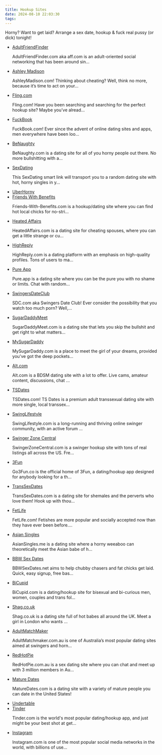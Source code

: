 ```yaml
---
title: Hookup Sites
date: 2024-08-10 22:03:30
tags:
---
```


Horny? Want to get laid? Arrange a sex date, hookup & fuck real pussy (or dick) tonight!

<ul><li data-site-id="230"><a class="link-analytics link-icon-base ctm-icon ctm-icon230" href="https://pdude.link/adultfriendfinder" target="_blank" rel="nofollow noopener" data-category="Hookup Sites" data-category-link="https://pdude.link/adultfriendfinder" data-visit-site-id="230">AdultFriendFinder</a><a class="review" href="https://theporndude.com/230/adultfriendfinder" target="_blank" rel="noopener" aria-label="Review button" data-visit-site-id="230"></a><p class="desc">AdultFriendFinder.com aka aff.com is an adult-oriented social networking that has been around sin...</p></li><li data-site-id="222"><a class="link-analytics link-icon-base ctm-icon ctm-icon222" href="https://pdude.link/ashleymadison" target="_blank" rel="nofollow noopener" data-category="Hookup Sites" data-category-link="https://pdude.link/ashleymadison" data-visit-site-id="222">Ashley Madison</a><a class="review" href="https://theporndude.com/222/ashleymadison" target="_blank" rel="noopener" aria-label="Review button" data-visit-site-id="222"></a><p class="desc">AshleyMadison.com! Thinking about cheating? Well, think no more, because it’s time to act on your...</p></li><li data-site-id="1495"><a class="link-analytics link-icon-base ctm-icon ctm-icon1495" href="https://pdude.link/fling" target="_blank" rel="nofollow noopener" data-category="Hookup Sites" data-category-link="https://pdude.link/fling" data-visit-site-id="1495">Fling.com</a><a class="review" href="https://theporndude.com/1495/fling" target="_blank" rel="noopener" aria-label="Review button" data-visit-site-id="1495"></a><p class="desc">Fling.com! Have you been searching and searching for the perfect hookup site? Maybe you’ve alread...</p></li><li data-site-id="1106"><a class="link-analytics link-icon-base icon icon777" href="https://pdude.link/fuckbook" target="_blank" rel="nofollow noopener" data-category="Hookup Sites" data-category-link="https://pdude.link/fuckbook" data-visit-site-id="1106">FuckBook</a><a class="review" href="https://theporndude.com/1106/fuckbook" target="_blank" rel="noopener" aria-label="Review button" data-visit-site-id="1106"></a><p class="desc">FuckBook.com! Ever since the advent of online dating sites and apps, men everywhere have been loo...</p></li><li data-site-id="3423"><a class="link-analytics link-icon-base icon icon288" href="https://pdude.link/benaughty" target="_blank" rel="nofollow noopener" data-category="Hookup Sites" data-category-link="https://pdude.link/benaughty" data-visit-site-id="3423">BeNaughty</a><a class="review" href="https://theporndude.com/3423/benaughty" target="_blank" rel="noopener" aria-label="Review button" data-visit-site-id="3423"></a><p class="desc">BeNaughty.com is a dating site for all of you horny people out there. No more bullshitting with a...</p></li><li data-site-id="1544"><a class="link-analytics link-icon-base ctm-icon ctm-icon1544" href="https://theporndude.com/1544/sexdating" target="_blank" rel="noopener" data-visit-site-id="1544">SexDating</a><a class="review_force" href="https://theporndude.com/1544/sexdating" target="_blank" rel="noopener" aria-label="Review button" data-visit-site-id="1544"></a><p class="desc">This SexDating smart link will transport you to a random dating site with hot, horny singles in y...</p></li><li data-site-id="8028"><a class="link-analytics link-icon-base en-ctm-icon en-ctm-icon8028" href="https://theporndude.com/8028/uberhorny" target="_blank" rel="noopener" data-visit-site-id="8028">UberHorny</a><a class="review_force" href="https://theporndude.com/8028/uberhorny" target="_blank" rel="noopener" aria-label="Review button" data-visit-site-id="8028"></a></li><li data-site-id="10666"><a class="link-analytics link-icon-base icon icon1737" href="https://theporndude.com/10666/friendswithbenefits" target="_blank" rel="noopener" data-visit-site-id="10666">Friends With Benefits</a><a class="review_force" href="https://theporndude.com/10666/friendswithbenefits" target="_blank" rel="noopener" aria-label="Review button" data-visit-site-id="10666"></a><p class="desc">Friends-With-Benefits.com is a hookup/dating site where you can find hot local chicks for no-stri...</p><span class="flag flag-en"></span></li><li data-site-id="9570"><a class="link-analytics link-icon-base en-ctm-icon en-ctm-icon9570" href="https://theporndude.com/9570/heatedaffairs" target="_blank" rel="noopener" data-visit-site-id="9570">Heated Affairs</a><a class="review_force" href="https://theporndude.com/9570/heatedaffairs" target="_blank" rel="noopener" aria-label="Review button" data-visit-site-id="9570"></a><p class="desc">HeatedAffairs.com is a dating site for cheating spouses, where you can get a little strange or cu...</p></li><li data-site-id="13446"><a class="link-analytics link-icon-base en-ctm-icon en-ctm-icon13446" href="https://theporndude.com/13446/highreply" target="_blank" rel="noopener" data-visit-site-id="13446">HighReply</a><a class="review_force" href="https://theporndude.com/13446/highreply" target="_blank" rel="noopener" aria-label="Review button" data-visit-site-id="13446"></a><p class="desc">HighReply.com is a dating platform with an emphasis on high-quality profiles. Tons of users to ma...</p><span class="flag flag-en"></span></li><li data-site-id="16704"><a class="link-analytics link-icon-base en-ctm-icon en-ctm-icon16704" href="https://theporndude.com/16704/pureapp" target="_blank" rel="noopener" data-visit-site-id="16704">Pure App</a><a class="review_force" href="https://theporndude.com/16704/pureapp" target="_blank" rel="noopener" aria-label="Review button" data-visit-site-id="16704"></a><p class="desc">Pure.app is a dating site where you can be the pure you with no shame or limits. Chat with random...</p><span class="flag flag-en"></span><span class="icon_show_newicon"></span></li><li data-site-id="1508"><a class="link-analytics link-icon-base ctm-icon ctm-icon1508" href="https://theporndude.com/1508/swingersdateclub" target="_blank" rel="noopener" data-visit-site-id="1508">SwingersDateClub</a><a class="review_force" href="https://theporndude.com/1508/swingersdateclub" target="_blank" rel="noopener" aria-label="Review button" data-visit-site-id="1508"></a><p class="desc">SDC.com aka Swingers Date Club! Ever consider the possibility that you watch too much porn? Well,...</p></li><li data-site-id="5091"><a class="link-analytics link-icon-base en-ctm-icon en-ctm-icon5091" href="https://theporndude.com/5091/sugardaddymeet" target="_blank" rel="noopener" data-visit-site-id="5091">SugarDaddyMeet</a><a class="review_force" href="https://theporndude.com/5091/sugardaddymeet" target="_blank" rel="noopener" aria-label="Review button" data-visit-site-id="5091"></a><p class="desc">SugarDaddyMeet.com is a dating site that lets you skip the bullshit and get right to what matters...</p></li><li data-site-id="12570"><a class="link-analytics link-icon-base ctm-icon ctm-icon12570" href="https://theporndude.com/12570/mysugardaddy" target="_blank" rel="noopener" data-visit-site-id="12570">MySugarDaddy</a><a class="review_force" href="https://theporndude.com/12570/mysugardaddy" target="_blank" rel="noopener" aria-label="Review button" data-visit-site-id="12570"></a><p class="desc">MySugarDaddy.com is a place to meet the girl of your dreams, provided you've got the deep pockets...</p></li><li data-site-id="224"><a class="link-analytics link-icon-base ctm-icon ctm-icon224" href="https://theporndude.com/224/alt" target="_blank" rel="noopener" data-visit-site-id="224">Alt.com</a><a class="review_force" href="https://theporndude.com/224/alt" target="_blank" rel="noopener" aria-label="Review button" data-visit-site-id="224"></a><p class="desc">Alt.com is a BDSM dating site with a lot to offer. Live cams, amateur content, discussions, chat ...</p></li><li data-site-id="4392"><a class="link-analytics link-icon-base en-ctm-icon en-ctm-icon4392" href="https://theporndude.com/4392/tsdates" target="_blank" rel="noopener" data-visit-site-id="4392">TSDates</a><a class="review_force" href="https://theporndude.com/4392/tsdates" target="_blank" rel="noopener" aria-label="Review button" data-visit-site-id="4392"></a><p class="desc">TSDates.com! TS Dates is a premium adult transsexual dating site with more single, local transsex...</p></li><li data-site-id="2569"><a class="link-analytics link-icon-base en-ctm-icon en-ctm-icon2569" href="https://theporndude.com/2569/swinglifestyle" target="_blank" rel="noopener" data-visit-site-id="2569">SwingLifestyle</a><a class="review_force" href="https://theporndude.com/2569/swinglifestyle" target="_blank" rel="noopener" aria-label="Review button" data-visit-site-id="2569"></a><p class="desc">SwingLifestyle.com is a long-running and thriving online swinger community, with an active forum ...</p><span class="flag flag-en"></span></li><li data-site-id="8756"><a class="link-analytics link-icon-base en-ctm-icon en-ctm-icon8756" href="https://theporndude.com/8756/swingerzonecentral" target="_blank" rel="noopener" data-visit-site-id="8756">Swinger Zone Central</a><a class="review_force" href="https://theporndude.com/8756/swingerzonecentral" target="_blank" rel="noopener" aria-label="Review button" data-visit-site-id="8756"></a><p class="desc">SwingerZoneCentral.com is a swinger hookup site with tons of real listings all across the US. Fre...</p><span class="flag flag-en"></span></li><li data-site-id="12883"><a class="link-analytics link-icon-base ctm-icon ctm-icon12883" href="https://theporndude.com/12883/3fun" target="_blank" rel="noopener" data-visit-site-id="12883">3Fun</a><a class="review_force" href="https://theporndude.com/12883/3fun" target="_blank" rel="noopener" aria-label="Review button" data-visit-site-id="12883"></a><p class="desc">Go3Fun.co is the official home of 3Fun, a dating/hookup app designed for anybody looking for a th...</p></li><li data-site-id="11074"><a class="link-analytics link-icon-base en-ctm-icon en-ctm-icon11074" href="https://theporndude.com/11074/transsexdates" target="_blank" rel="noopener" data-visit-site-id="11074">TransSexDates</a><a class="review_force" href="https://theporndude.com/11074/transsexdates" target="_blank" rel="noopener" aria-label="Review button" data-visit-site-id="11074"></a><p class="desc">TransSexDates.com is a dating site for shemales and the perverts who love them! Hook up with thou...</p><span class="flag flag-en"></span></li><li data-site-id="2441"><a class="link-analytics link-icon-base ctm-icon ctm-icon2441" href="https://theporndude.com/2441/fetlife" target="_blank" rel="noopener" data-visit-site-id="2441">FetLife</a><a class="review_force" href="https://theporndude.com/2441/fetlife" target="_blank" rel="noopener" aria-label="Review button" data-visit-site-id="2441"></a><p class="desc">FetLife.com! Fetishes are more popular and socially accepted now than they have ever been before....</p></li><li data-site-id="11137"><a class="link-analytics link-icon-base icon icon1866" href="https://theporndude.com/11137/asiansingles" target="_blank" rel="noopener" data-visit-site-id="11137">Asian Singles</a><a class="review_force" href="https://theporndude.com/11137/asiansingles" target="_blank" rel="noopener" aria-label="Review button" data-visit-site-id="11137"></a><p class="desc">AsianSingles.me is a dating site where a horny weeaboo can theoretically meet the Asian babe of h...</p></li><li data-site-id="11138"><a class="link-analytics link-icon-base icon icon1868" href="https://theporndude.com/11138/bbwsexdates" target="_blank" rel="noopener" data-visit-site-id="11138">BBW Sex Dates</a><a class="review_force" href="https://theporndude.com/11138/bbwsexdates" target="_blank" rel="noopener" aria-label="Review button" data-visit-site-id="11138"></a><p class="desc">BBWSexDates.net aims to help chubby chasers and fat chicks get laid. Quick, easy signup, free bas...</p></li><li data-site-id="12373"><a class="link-analytics link-icon-base en-ctm-icon en-ctm-icon12373" href="https://theporndude.com/12373/bicupid" target="_blank" rel="noopener" data-visit-site-id="12373">BiCupid</a><a class="review_force" href="https://theporndude.com/12373/bicupid" target="_blank" rel="noopener" aria-label="Review button" data-visit-site-id="12373"></a><p class="desc">BiCupid.com is a dating/hookup site for bisexual and bi-curious men, women, couples and trans fol...</p><span class="flag flag-en"></span></li><li data-site-id="4971"><a class="link-analytics link-icon-base en-ctm-icon en-ctm-icon4971" href="https://theporndude.com/4971/shag" target="_blank" rel="noopener" data-visit-site-id="4971">Shag.co.uk</a><a class="review_force" href="https://theporndude.com/4971/shag" target="_blank" rel="noopener" aria-label="Review button" data-visit-site-id="4971"></a><p class="desc">Shag.co.uk is a dating site full of hot babes all around the UK. Meet a girl in London who wants ...</p><span class="flag flag-en-gb"></span></li><li data-site-id="7163"><a class="link-analytics link-icon-base en-ctm-icon en-ctm-icon7163" href="https://theporndude.com/7163/adultmatchmaker" target="_blank" rel="noopener" data-visit-site-id="7163">AdultMatchMaker</a><a class="review_force" href="https://theporndude.com/7163/adultmatchmaker" target="_blank" rel="noopener" aria-label="Review button" data-visit-site-id="7163"></a><p class="desc">AdultMatchmaker.com.au is one of Australia’s most popular dating sites aimed at swingers and horn...</p><span class="flag flag-en-au"></span></li><li data-site-id="7165"><a class="link-analytics link-icon-base icon icon780" href="https://theporndude.com/7165/redhotpie" target="_blank" rel="noopener" data-visit-site-id="7165">RedHotPie</a><a class="review_force" href="https://theporndude.com/7165/redhotpie" target="_blank" rel="noopener" aria-label="Review button" data-visit-site-id="7165"></a><p class="desc">RedHotPie.com.au is a sex dating site where you can chat and meet up with 3 million members in Au...</p><span class="flag flag-en-au"></span></li><li data-site-id="13335"><a class="link-analytics link-icon-base en-ctm-icon en-ctm-icon13335" href="https://theporndude.com/13335/maturedates" target="_blank" rel="noopener" data-visit-site-id="13335">Mature Dates</a><a class="review_force" href="https://theporndude.com/13335/maturedates" target="_blank" rel="noopener" aria-label="Review button" data-visit-site-id="13335"></a><p class="desc">MatureDates.com is a dating site with a variety of mature people you can date in the United States!</p><span class="flag flag-en-au"></span></li><li data-site-id="9239"><a class="link-analytics link-icon-base en-ctm-icon en-ctm-icon9239" href="https://theporndude.com/9239/undertable" target="_blank" rel="noopener" data-visit-site-id="9239">Undertable</a><a class="review_force" href="https://theporndude.com/9239/undertable" target="_blank" rel="noopener" aria-label="Review button" data-visit-site-id="9239"></a><span class="flag flag-zh-sg"></span></li><li data-site-id="12735"><a class="link-analytics link-icon-base ctm-icon ctm-icon12735" href="https://theporndude.com/12735/tinder" target="_blank" rel="noopener" data-visit-site-id="12735">Tinder</a><a class="review_force" href="https://theporndude.com/12735/tinder" target="_blank" rel="noopener" aria-label="Review button" data-visit-site-id="12735"></a><p class="desc">Tinder.com is the world's most popular dating/hookup app, and just might be your best shot at get...</p></li><li data-site-id="12708"><a class="link-analytics link-icon-base ctm-icon ctm-icon12708" href="https://theporndude.com/12708/instagram" target="_blank" rel="noopener" data-visit-site-id="12708">Instagram</a><a class="review_force" href="https://theporndude.com/12708/instagram" target="_blank" rel="noopener" aria-label="Review button" data-visit-site-id="12708"></a><p class="desc">Instagram.com is one of the most popular social media networks in the world, with billions of use...</p></li></ul>
